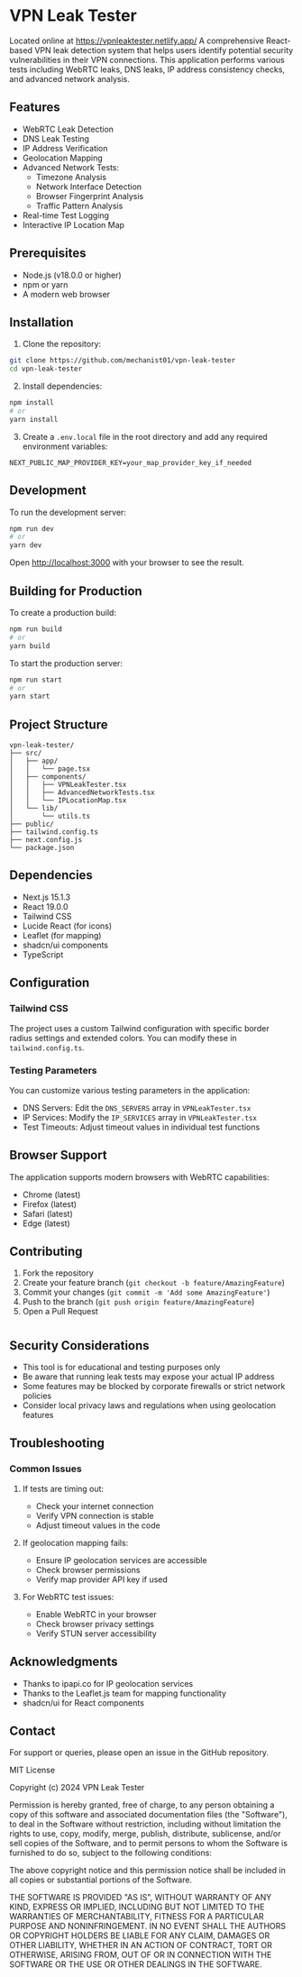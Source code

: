 # VPN Leak Tester

Located online at https://vpnleaktester.netlify.app/
A comprehensive React-based VPN leak detection system that helps users identify potential security vulnerabilities in their VPN connections. This application performs various tests including WebRTC leaks, DNS leaks, IP address consistency checks, and advanced network analysis.

## Features

- WebRTC Leak Detection
- DNS Leak Testing
- IP Address Verification
- Geolocation Mapping
- Advanced Network Tests:
  - Timezone Analysis
  - Network Interface Detection
  - Browser Fingerprint Analysis 
  - Traffic Pattern Analysis
- Real-time Test Logging
- Interactive IP Location Map

## Prerequisites

- Node.js (v18.0.0 or higher)
- npm or yarn
- A modern web browser

## Installation

1. Clone the repository:
```bash
git clone https://github.com/mechanist01/vpn-leak-tester
cd vpn-leak-tester
```

2. Install dependencies:
```bash
npm install
# or
yarn install
```

3. Create a `.env.local` file in the root directory and add any required environment variables:
```env
NEXT_PUBLIC_MAP_PROVIDER_KEY=your_map_provider_key_if_needed
```

## Development

To run the development server:

```bash
npm run dev
# or
yarn dev
```

Open [http://localhost:3000](http://localhost:3000) with your browser to see the result.

## Building for Production

To create a production build:

```bash
npm run build
# or
yarn build
```

To start the production server:

```bash
npm run start
# or
yarn start
```

## Project Structure

```
vpn-leak-tester/
├── src/
│   ├── app/
│   │   └── page.tsx
│   ├── components/
│   │   ├── VPNLeakTester.tsx
│   │   ├── AdvancedNetworkTests.tsx
│   │   └── IPLocationMap.tsx
│   └── lib/
│       └── utils.ts
├── public/
├── tailwind.config.ts
├── next.config.js
└── package.json
```

## Dependencies

- Next.js 15.1.3
- React 19.0.0
- Tailwind CSS
- Lucide React (for icons)
- Leaflet (for mapping)
- shadcn/ui components
- TypeScript

## Configuration

### Tailwind CSS

The project uses a custom Tailwind configuration with specific border radius settings and extended colors. You can modify these in `tailwind.config.ts`.

### Testing Parameters

You can customize various testing parameters in the application:

- DNS Servers: Edit the `DNS_SERVERS` array in `VPNLeakTester.tsx`
- IP Services: Modify the `IP_SERVICES` array in `VPNLeakTester.tsx`
- Test Timeouts: Adjust timeout values in individual test functions

## Browser Support

The application supports modern browsers with WebRTC capabilities:
- Chrome (latest)
- Firefox (latest)
- Safari (latest)
- Edge (latest)

## Contributing

1. Fork the repository
2. Create your feature branch (`git checkout -b feature/AmazingFeature`)
3. Commit your changes (`git commit -m 'Add some AmazingFeature'`)
4. Push to the branch (`git push origin feature/AmazingFeature`)
5. Open a Pull Request

#

## Security Considerations

- This tool is for educational and testing purposes only
- Be aware that running leak tests may expose your actual IP address
- Some features may be blocked by corporate firewalls or strict network policies
- Consider local privacy laws and regulations when using geolocation features

## Troubleshooting

### Common Issues

1. If tests are timing out:
   - Check your internet connection
   - Verify VPN connection is stable
   - Adjust timeout values in the code

2. If geolocation mapping fails:
   - Ensure IP geolocation services are accessible
   - Check browser permissions
   - Verify map provider API key if used

3. For WebRTC test issues:
   - Enable WebRTC in your browser
   - Check browser privacy settings
   - Verify STUN server accessibility

## Acknowledgments

- Thanks to ipapi.co for IP geolocation services
- Thanks to the Leaflet.js team for mapping functionality
- shadcn/ui for React components

## Contact

For support or queries, please open an issue in the GitHub repository.

MIT License

Copyright (c) 2024 VPN Leak Tester

Permission is hereby granted, free of charge, to any person obtaining a copy
of this software and associated documentation files (the "Software"), to deal
in the Software without restriction, including without limitation the rights
to use, copy, modify, merge, publish, distribute, sublicense, and/or sell
copies of the Software, and to permit persons to whom the Software is
furnished to do so, subject to the following conditions:

The above copyright notice and this permission notice shall be included in all
copies or substantial portions of the Software.

THE SOFTWARE IS PROVIDED "AS IS", WITHOUT WARRANTY OF ANY KIND, EXPRESS OR
IMPLIED, INCLUDING BUT NOT LIMITED TO THE WARRANTIES OF MERCHANTABILITY,
FITNESS FOR A PARTICULAR PURPOSE AND NONINFRINGEMENT. IN NO EVENT SHALL THE
AUTHORS OR COPYRIGHT HOLDERS BE LIABLE FOR ANY CLAIM, DAMAGES OR OTHER
LIABILITY, WHETHER IN AN ACTION OF CONTRACT, TORT OR OTHERWISE, ARISING FROM,
OUT OF OR IN CONNECTION WITH THE SOFTWARE OR THE USE OR OTHER DEALINGS IN THE
SOFTWARE.